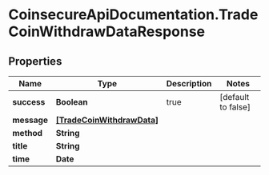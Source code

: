 # CoinsecureApiDocumentation.TradeCoinWithdrawDataResponse

## Properties
Name | Type | Description | Notes
------------ | ------------- | ------------- | -------------
**success** | **Boolean** | true | [default to false]
**message** | [**[TradeCoinWithdrawData]**](TradeCoinWithdrawData.md) |  | 
**method** | **String** |  | 
**title** | **String** |  | 
**time** | **Date** |  | 


